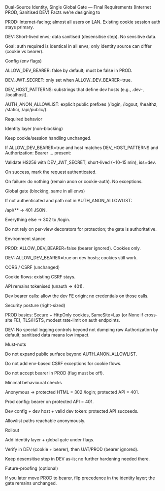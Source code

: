 Dual-Source Identity, Single Global Gate — Final Requirements (Internet PROD, Sanitised DEV)
Facts we’re designing to


PROD: Internet-facing; almost all users on LAN. Existing cookie session auth stays primary.


DEV: Short-lived envs; data sanitised (desensitise step). No sensitive data.


Goal: auth required is identical in all envs; only identity source can differ (cookie vs bearer).


Config (env flags)


ALLOW_DEV_BEARER: false by default; must be false in PROD.


DEV_JWT_SECRET: only set when ALLOW_DEV_BEARER=true.


DEV_HOST_PATTERNS: substrings that define dev hosts (e.g., .dev-, .localhost).


AUTH_ANON_ALLOWLIST: explicit public prefixes (/login, /logout, /healthz, /static/, /api/public/).


Required behavior


Identity layer (non-blocking)


Keep cookie/session handling unchanged.


If ALLOW_DEV_BEARER=true and host matches DEV_HOST_PATTERNS and Authorization: Bearer … present:


Validate HS256 with DEV_JWT_SECRET, short-lived (~10–15 min), iss=dev.


On success, mark the request authenticated.




On failure: do nothing (remain anon or cookie-auth). No exceptions.




Global gate (blocking, same in all envs)


If not authenticated and path not in AUTH_ANON_ALLOWLIST:


/api/** → 401 JSON.


Everything else → 302 to /login.




Do not rely on per-view decorators for protection; the gate is authoritative.




Environment stance


PROD: ALLOW_DEV_BEARER=false (bearer ignored). Cookies only.


DEV: ALLOW_DEV_BEARER=true on dev hosts; cookies still work.




CORS / CSRF (unchanged)


Cookie flows: existing CSRF stays.


API remains tokenised (unauth → 401).


Dev bearer calls: allow the dev FE origin; no credentials on those calls.




Security posture (right-sized)


PROD basics: Secure + HttpOnly cookies, SameSite=Lax (or None if cross-site FE), TLS/HSTS, modest rate-limit on auth endpoints.


DEV: No special logging controls beyond not dumping raw Authorization by default; sanitised data means low impact.


Must-nots


Do not expand public surface beyond AUTH_ANON_ALLOWLIST.


Do not add env-based CSRF exceptions for cookie flows.


Do not accept bearer in PROD (flag must be off).


Minimal behavioural checks


Anonymous → protected HTML = 302 /login; protected API = 401.


Prod config: bearer on protected API = 401.


Dev config + dev host + valid dev token: protected API succeeds.


Allowlist paths reachable anonymously.


Rollout


Add identity layer + global gate under flags.


Verify in DEV (cookie + bearer), then UAT/PROD (bearer ignored).


Keep desensitise step in DEV as-is; no further hardening needed there.


Future-proofing (optional)


If you later move PROD to bearer, flip precedence in the identity layer; the gate remains unchanged.
